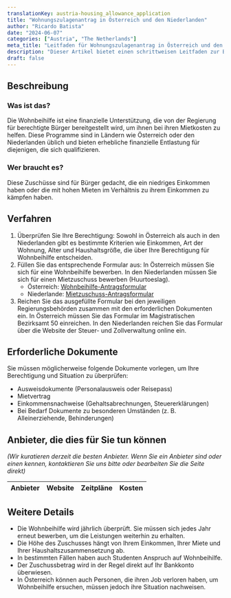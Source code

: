 ```yaml
---
translationKey: austria-housing_allowance_application
title: "Wohnungszulagenantrag in Österreich und den Niederlanden"
author: "Ricardo Batista"
date: "2024-06-07"
categories: ["Austria", "The Netherlands"]
meta_title: "Leitfaden für Wohnungszulagenantrag in Österreich und den Niederlanden"
description: "Dieser Artikel bietet einen schrittweisen Leitfaden zur Beantragung einer Wohnungszulage in Österreich und den Niederlanden"
draft: false
---
```


## Beschreibung
### Was ist das?
Die Wohnbeihilfe ist eine finanzielle Unterstützung, die von der Regierung für berechtigte Bürger bereitgestellt wird, um ihnen bei ihren Mietkosten zu helfen. Diese Programme sind in Ländern wie Österreich oder den Niederlanden üblich und bieten erhebliche finanzielle Entlastung für diejenigen, die sich qualifizieren.

### Wer braucht es?
Diese Zuschüsse sind für Bürger gedacht, die ein niedriges Einkommen haben oder die mit hohen Mieten im Verhältnis zu ihrem Einkommen zu kämpfen haben.

## Verfahren
1. Überprüfen Sie Ihre Berechtigung: Sowohl in Österreich als auch in den Niederlanden gibt es bestimmte Kriterien wie Einkommen, Art der Wohnung, Alter und Haushaltsgröße, die über Ihre Berechtigung für Wohnbeihilfe entscheiden.
2. Füllen Sie das entsprechende Formular aus: In Österreich müssen Sie sich für eine Wohnbeihilfe bewerben. In den Niederlanden müssen Sie sich für einen Mietzuschuss bewerben (Huurtoeslag).
   - Österreich: [Wohnbeihilfe-Antragsformular](http://www.wien.gv.at)
   - Niederlande: [Mietzuschuss-Antragsformular](https://www.belastingdienst.nl)
3. Reichen Sie das ausgefüllte Formular bei den jeweiligen Regierungsbehörden zusammen mit den erforderlichen Dokumenten ein. In Österreich müssen Sie das Formular im Magistratischen Bezirksamt 50 einreichen. In den Niederlanden reichen Sie das Formular über die Website der Steuer- und Zollverwaltung online ein.

## Erforderliche Dokumente
Sie müssen möglicherweise folgende Dokumente vorlegen, um Ihre Berechtigung und Situation zu überprüfen:
- Ausweisdokumente (Personalausweis oder Reisepass)
- Mietvertrag
- Einkommensnachweise (Gehaltsabrechnungen, Steuererklärungen)
- Bei Bedarf Dokumente zu besonderen Umständen (z. B. Alleinerziehende, Behinderungen)

## Anbieter, die dies für Sie tun können

_(Wir kuratieren derzeit die besten Anbieter. Wenn Sie ein Anbieter sind oder einen kennen, kontaktieren Sie uns bitte oder bearbeiten Sie die Seite direkt)_

| Anbieter | Website | Zeitpläne | Kosten |
| --------------- | --------------- | :-------------: | :-------------: |

## Weitere Details
- Die Wohnbeihilfe wird jährlich überprüft. Sie müssen sich jedes Jahr erneut bewerben, um die Leistungen weiterhin zu erhalten.
- Die Höhe des Zuschusses hängt von Ihrem Einkommen, Ihrer Miete und Ihrer Haushaltszusammensetzung ab.
- In bestimmten Fällen haben auch Studenten Anspruch auf Wohnbeihilfe.
- Der Zuschussbetrag wird in der Regel direkt auf Ihr Bankkonto überwiesen.
- In Österreich können auch Personen, die ihren Job verloren haben, um Wohnbeihilfe ersuchen, müssen jedoch ihre Situation nachweisen.